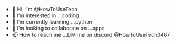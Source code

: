 - 👋 Hi, I’m @HowToUseTech
- 👀 I’m interested in ...coding
- 🌱 I’m currently learning ...python
- 💞️ I’m looking to collaborate on ...apps
- 📫 How to reach me ...DM me on discord @HowToUseTech0467

<!---
HowToUseTech/HowToUseTech is a ✨ special ✨ repository because its `README.md` (this file) appears on your GitHub profile.
You can click the Preview link to take a look at your changes.
--->
